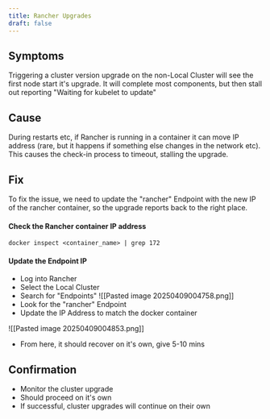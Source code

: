 ```yaml
---
title: Rancher Upgrades
draft: false
---
```

## Symptoms 

Triggering a cluster version upgrade on the non-Local Cluster will see the first node start it's upgrade. It will complete most components, but then stall out reporting "Waiting for kubelet to update"

## Cause

During restarts etc, if Rancher is running in a container it can move IP address (rare, but it happens if something else changes in the network etc). This causes the check-in process to timeout, stalling the upgrade. 

## Fix

To fix the issue, we need to update the "rancher" Endpoint with the new IP of the rancher container, so the upgrade reports back to the right place.

#### Check the Rancher container IP address

```
docker inspect <container_name> | grep 172
```
#### Update the Endpoint IP
- Log into Rancher
- Select the Local Cluster
- Search for "Endpoints"
![[Pasted image 20250409004758.png]]
- Look for the "rancher" Endpoint
- Update the IP Address to match the docker container

![[Pasted image 20250409004853.png]]
- From here, it should recover on it's own, give 5-10 mins

## Confirmation
- Monitor the cluster upgrade
- Should proceed on it's own
- If successful, cluster upgrades will continue on their own